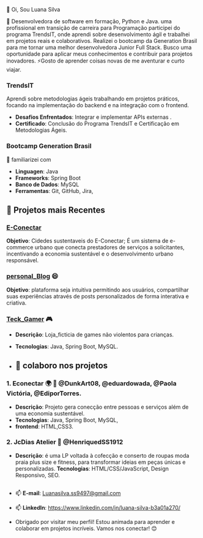  👋 Oi, Sou  Luana Silva
  
 👀  Desenvolvedora de software em formação, Python e Java. uma profissional em transição de carreira para Programação
 participei do programa TrendsIT, onde aprendi sobre desenvolvimento ágil e trabalhei em projetos reais e colaborativos.
 Realizei o bootcamp da Generation Brasil para me tornar uma melhor desenvolvedora Junior Full Stack.
 Busco uma oportunidade para aplicar meus conhecimentos e contribuir para projetos inovadores. 
 ⚡Gosto de aprender coisas novas de me aventurar e curto viajar.
 

 ### **TrendsIT**
  Aprendi sobre metodologias ágeis trabalhando em projetos práticos, focando na implementação do backend e
   na integração com o frontend.
-  **Desafios Enfrentados**: Integrar e implementar APIs externas .
-  **Certificado**: Conclusão do Programa TrendsIT e  Certificação em Metodologias Ágeis.

 ### **Bootcamp Generation Brasil**
  🌱 familiarizei com
-  **Linguagen**: Java
- **Frameworks**: Spring Boot
- **Banco de Dados**: MySQL
- **Ferramentas**: Git, GitHub, Jira,
 ## 🌱 Projetos  mais Recentes
 
 ### [E-Conectar](https://github.com/EconectarGen]) 
 **Objetivo**: Cidedes sustentaveis do E-Conectar; É um sistema de e-commerce urbano que conecta
 prestadores de serviços a solicitantes, incentivando a economia sustentável e o desenvolvimento
 urbano responsável.

 ###  [personal_Blog](https://github.com/Lu-nas/Personal_Blog) 😄
 **Objetivo**: plataforma seja intuitiva permitindo aos usuários, compartilhar
 suas experiências através de posts personalizados de forma interativa e criativa.

 ###  [Teck_Gamer](https://github.com/Lu-nas/ProjetoLoja_teckGamer) 🎮
- **Descrição**: Loja_ficticia de games não violentos para crianças.
- **Tecnologias**: Java, Spring Boot, MySQL.
  
- ## 💞️ colaboro nos projetos 
 ### 1. Econectar 🌍 🤝 @DunkArt08, @eduardowada, @Paola Victória, @EdiporTorres.
- **Descrição**: Projeto gera conecção entre pessoas e serviços além de uma economia sustentável.
- **Tecnologias**: Java, Spring Boot, MySQL,
- **frontend**: HTML,CSS3.

 ### 2. JcDias Atelier 🤝 @HenriquedSS1912
- **Descrição**:  é uma LP voltada à cofecção e conserto de roupas moda praia plus size e fitness,
 para transformar ideias em peças únicas e personalizadas.
 **Tecnologias**: HTML/CSS/JavaScript,
 Design Responsivo, SEO.
##
- 📫  **E-mail**: Luanasilva.ss9497@gmail.com
- 📫  **LinkedIn**: https://www.linkedin.com/in/luana-silva-b3a01a270/

- Obrigado por visitar meu perfil! Estou animada para aprender e colaborar em projetos incríveis. Vamos nos conectar! 😊
  

<!---
Lu-nas/Lu-nas is a ✨ special ✨ repository because its `README.md` (this file) appears on your GitHub profile.
You can click the Preview link to take a look at your changes.
--->
